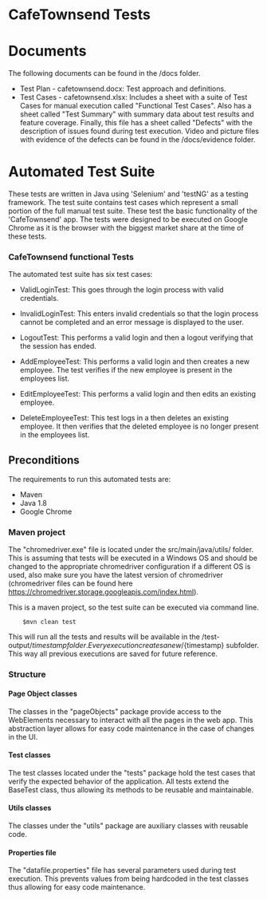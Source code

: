 # CafeTownsend Tests

# Documents

The following documents can be found in the /docs folder.
* Test Plan - cafetownsend.docx: Test approach and definitions.
* Test Cases - cafetownsend.xlsx: Includes a sheet with a suite of Test Cases for manual execution called "Functional Test Cases". Also has a sheet called "Test Summary" with summary data about test results and feature coverage. Finally, this file has a sheet called "Defects" with the description of issues found during test execution. Video and picture files with evidence of the defects can be found in the /docs/evidence folder.


# Automated Test Suite

These tests are written in Java using 'Selenium' and 'testNG' as a testing framework. 
The test suite contains test cases which represent a small portion of the full manual test suite. These test the basic functionality of the 'CafeTownsend' app.
The tests were designed to be executed on Google Chrome as it is the browser with the biggest market share at the time of these tests.


### CafeTownsend functional Tests

The automated test suite has six test cases:

- ValidLoginTest: This goes through the login process with valid credentials.

- InvalidLoginTest: This enters invalid credentials so that the login process cannot be completed and an error message is displayed to the user.

- LogoutTest: This performs a valid login and then a logout verifying that the session has ended. 

- AddEmployeeTest: This performs a valid login and then creates a new employee. The test verifies if the new employee is present in the employees list. 

- EditEmployeeTest: This performs a valid login and then edits an existing employee. 

- DeleteEmployeeTest:  This test logs in a then deletes an existing employee. It then verifies that the deleted employee is no longer present in the employees list.


## Preconditions

The requirements to run this automated tests are:
- Maven
- Java 1.8
- Google Chrome

### Maven project

The "chromedriver.exe" file is located under the src/main/java/utils/ folder. This is assuming that tests will be executed in a Windows OS and should be changed to the appropriate chromedriver configuration if a different OS is used, also make sure you have the latest version of chromedriver (chromedriver files can be found here https://chromedriver.storage.googleapis.com/index.html).

This is a maven project, so the test suite can be executed via command line. 
```
    $mvn clean test
```
This will run all the tests and results will be available in the /test-output/${timestamp} folder. Every execution creates a new /${timestamp} subfolder. This way all previous executions are saved for future reference.



### Structure
#### Page Object classes
The classes in the "pageObjects" package provide access to the WebElements necessary to interact with all the pages in the web app. This abstraction layer allows for easy code maintenance in the case of changes in the UI. 
#### Test classes
The test classes located under the "tests" package hold the test cases that verify the expected behavior of the application. All tests extend the BaseTest class, thus allowing its methods to be reusable and maintainable.
#### Utils classes
The classes under the "utils" package are auxiliary classes with reusable code.
#### Properties file
The "datafile.properties" file has several parameters used during test execution. This prevents values from being hardcoded in the test classes thus allowing for easy code maintenance.


